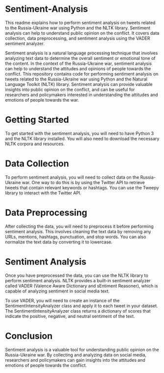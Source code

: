 # Sentiment-Analysis
This readme explains how to perform sentiment analysis on tweets related to the Russia-Ukraine war using Python and the NLTK library. Sentiment analysis can help to understand public opinion on the conflict. It covers data collection, data preprocessing, and sentiment analysis using the VADER sentiment analyzer.

Sentiment analysis is a natural language processing technique that involves analyzing text data to determine the overall sentiment or emotional tone of the content. In the context of the Russia-Ukraine war, sentiment analysis can help to understand the attitudes and opinions of people towards the conflict.
This repository contains code for performing sentiment analysis on tweets related to the Russia-Ukraine war using Python and the Natural Language Toolkit (NLTK) library.
Sentiment analysis can provide valuable insights into public opinion on the conflict, and can be useful for researchers and policymakers interested in understanding the attitudes and emotions of people towards the war.

# Getting Started
To get started with the sentiment analysis, you will need to have Python 3 and the NLTK library installed. You will also need to download the necessary NLTK corpora and resources.

# Data Collection
To perform sentiment analysis, you will need to collect data on the Russia-Ukraine war. One way to do this is by using the Twitter API to retrieve tweets that contain relevant keywords or hashtags. You can use the Tweepy library to interact with the Twitter API.

# Data Preprocessing
After collecting the data, you will need to preprocess it before performing sentiment analysis. This involves cleaning the text data by removing any URLs, mentions, hashtags, punctuation, and stop words. You can also normalize the text data by converting it to lowercase.

# Sentiment Analysis
Once you have preprocessed the data, you can use the NLTK library to perform sentiment analysis. NLTK provides a built-in sentiment analyzer called VADER (Valence Aware Dictionary and sEntiment Reasoner), which is capable of analyzing sentiment in social media text.

To use VADER, you will need to create an instance of the SentimentIntensityAnalyzer class and apply it to each tweet in your dataset. The SentimentIntensityAnalyzer class returns a dictionary of scores that indicate the positive, negative, and neutral sentiment of the text.

# Conclusion
Sentiment analysis is a valuable tool for understanding public opinion on the Russia-Ukraine war. By collecting and analyzing data on social media, researchers and policymakers can gain insights into the attitudes and emotions of people towards the conflict.

